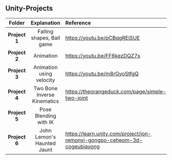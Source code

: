 ## Unity-Projects

| Folder | Explanation | Reference |
|:-:|:-:|:-|
| **Project 1** | Falling shapes, Ball game | https://youtu.be/pCBqgREiSUE |
| **Project 2** | Animation | https://youtu.be/FF6kezDQZ7s |
| **Project 3**| Animation using velocity | https://youtu.be/m8rGyoStfgQ |
| **Project 4**| Two Bone Inverse Kinematics | https://theorangeduck.com/page/simple-two-joint |
| **Project 5**| Pose Blending with IK | |
| **Project 6**| John Lemon's Haunted Jaunt | https://learn.unity.com/project/jon-remonyi-gongpo-ceheom-3d-cogeubjayong |
